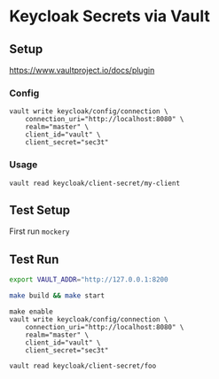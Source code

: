 # Keycloak Secrets via Vault

## Setup

https://www.vaultproject.io/docs/plugin

### Config

```
vault write keycloak/config/connection \
    connection_uri="http://localhost:8080" \
    realm="master" \
    client_id="vault" \
    client_secret="sec3t"
```

### Usage

```
vault read keycloak/client-secret/my-client

```

## Test Setup

First run `mockery`

## Test Run

```bash
export VAULT_ADDR="http://127.0.0.1:8200
```

```bash
make build && make start
```

```
make enable
vault write keycloak/config/connection \
    connection_uri="http://localhost:8080" \
    realm="master" \
    client_id="vault" \
    client_secret="sec3t"

vault read keycloak/client-secret/foo
```
